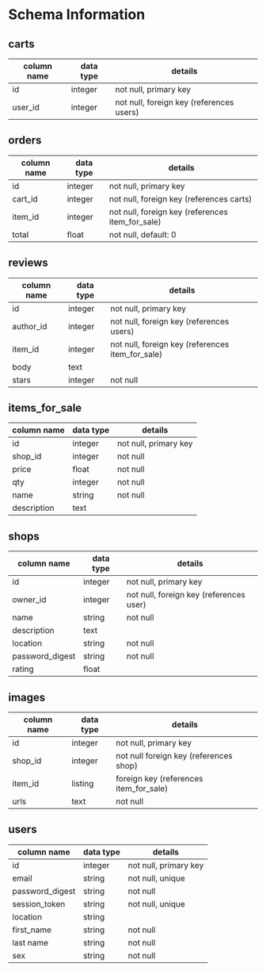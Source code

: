 # Schema Information

## carts
column name | data type | details
------------|-----------|-----------------------
id          | integer   | not null, primary key
user_id     | integer   | not null, foreign key (references users)

## orders
column name | data type | details
------------|-----------|-----------------------
id          | integer   | not null, primary key
cart_id     | integer   | not null, foreign key (references carts)
item_id     | integer   | not null, foreign key (references item_for_sale)
total       | float     | not null, default: 0

## reviews
column name | data type | details
------------|-----------|-----------------------
id          | integer   | not null, primary key
author_id   | integer   | not null, foreign key (references users)
item_id     | integer   | not null, foreign key (references item_for_sale)
body        | text      |
stars       | integer   | not null

## items_for_sale
column name | data type | details
------------|-----------|-----------------------
id          | integer   | not null, primary key
shop_id     | integer   | not null
price       | float     | not null
qty         | integer   | not null
name        | string    | not null
description | text      |

## shops
column name     | data type | details
----------------|-----------|-----------------------
id              | integer   | not null, primary key
owner_id        | integer   | not null, foreign key (references user)
name            | string    | not null
description     | text      |
location        | string    | not null
password_digest | string    | not null
rating          | float     |

## images
column name | data type | details
------------|-----------|-----------------------
id          | integer   | not null, primary key
shop_id     | integer   | not null foreign key (references shop)
item_id     | listing   | foreign key (references item_for_sale)
urls        | text      | not null


## users
column name     | data type | details
----------------|-----------|-----------------------
id              | integer   | not null, primary key
email           | string    | not null, unique
password_digest | string    | not null
session_token   | string    | not null, unique
location        | string    | 
first_name      | string    | not null
last name       | string    | not null
sex             | string    | not null